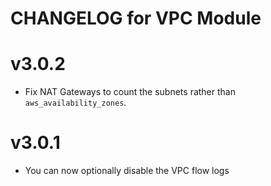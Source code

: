 # CHANGELOG for VPC Module

# v3.0.2

- Fix NAT Gateways to count the subnets rather than `aws_availability_zones`.

# v3.0.1

- You can now optionally disable the VPC flow logs
